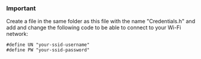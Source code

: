 ### Important

Create a file in the same folder as this file with the name "Credentials.h" and add and change the following code to be able to connect to your Wi-Fi network:

```
#define UN "your-ssid-username"
#define PW "your-ssid-password"
```
